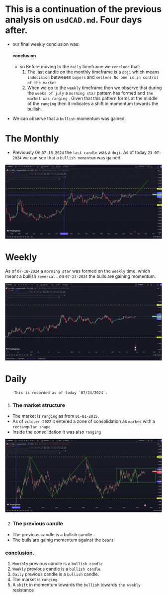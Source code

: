 # This is a continuation of the previous analysis on `usdCAD.md`. Four days after.

- our final weekly conclusion was:
    #### conclusion

    - so Before moving to the `daily` timeframe we `conclude` that:
        1) The last candle on the monthly timeframe is a `doji` which means `indecision` betweeen `buyers` and `sellers`. `No one is in control of the market`
        2) When we go to the `weekly` timeframe then we observe that during the `weeks of july` a `morning star` pattern has formed and `the market was ranging` . Given that this pattern forms at the middle of the `ranging` then it indicates a shift in momentum towards the bullish.

- We can observe that a `bullish` momentum was gained.


# The Monthly 

- Previously 0n `07-18-2024` the `last candle` was a `doji`. As of today `23-07-2024` we can see that a `bullish momentum` was gained. 

![monthly-overview](./Assets/montly-overview.png)

# Weekly

As of `07-18-2024` a `morning star` was formed on the `weekly` time. which meant a bullish `reversal` . on `07-23-2024` the bulls are gaining momentum.

![weekly-overview](./Assets/weekly-overview.png)

# Daily

        This is recorded as of today `07/23/2024`.

1) ### The market structure

- The market is `ranging` as from `01-01-2015`. 
- As of `october-2022` it entered a zone of consolidation as `marked` with a `rectangular shape`. 
- Inside the consolidation it was also `ranging`

![daily-overview](./Assets/daily-overview.png)

2) ### The previous candle

- The previous candle is a bullish candle .
- The bulls are gainig momentum against the `bears`

### conclusion.

1) `Monthly` previous candle is a `bullish candle`
2) `Weekly` previous candle is a `bullish candle`
3) `Daily` previous candle is a `bullish` candle.
4) The market is `ranging`.
5) A `shift` in momentum towards the `bullish` towards `the weekly ` resistance
